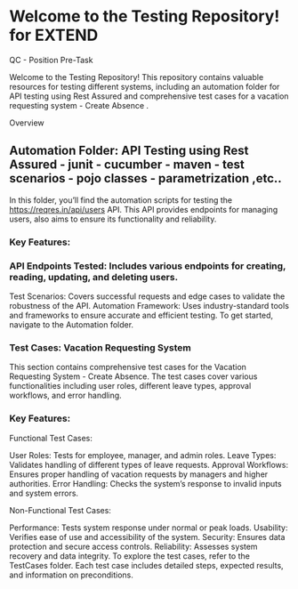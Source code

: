 # Welcome to the Testing Repository! for EXTEND
QC - Position Pre-Task 


Welcome to the Testing Repository! This repository contains valuable resources for testing different systems, including an automation folder for API testing using Rest Assured and comprehensive test cases for a vacation requesting system - Create Absence .

Overview

## Automation Folder: API Testing using Rest Assured - junit - cucumber - maven - test scenarios - pojo classes - parametrization ,etc..
In this folder, you’ll find the automation scripts for testing the https://reqres.in/api/users API. This API provides endpoints for managing users, also aims to ensure its functionality and reliability.

### Key Features:
### API Endpoints Tested: Includes various endpoints for creating, reading, updating, and deleting users.
Test Scenarios: Covers successful requests and edge cases to validate the robustness of the API.
Automation Framework: Uses industry-standard tools and frameworks to ensure accurate and efficient testing.
To get started, navigate to the Automation folder. 



### Test Cases: Vacation Requesting System
This section contains comprehensive test cases for the Vacation Requesting System - Create Absence. The test cases cover various functionalities including user roles, different leave types, approval workflows, and error handling.

### Key Features:
Functional Test Cases:

User Roles: Tests for employee, manager, and admin roles.
Leave Types: Validates handling of different types of leave requests.
Approval Workflows: Ensures proper handling of vacation requests by managers and higher authorities.
Error Handling: Checks the system’s response to invalid inputs and system errors.

Non-Functional Test Cases:

Performance: Tests system response under normal or peak loads.
Usability: Verifies ease of use and accessibility of the system.
Security: Ensures data protection and secure access controls.
Reliability: Assesses system recovery and data integrity.
To explore the test cases, refer to the TestCases folder. Each test case includes detailed steps, expected results, and information on preconditions.
